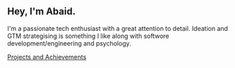 Hey, I'm Abaid. 
-
I'm a passionate tech enthusiast with a great attention to detail. Ideation and GTM strategising is something I like along with softwore development/engineering and psychology.

[Projects and Achievements](https://github.com/abaidisaac/abaidisaac/blob/main/achievements.md)
